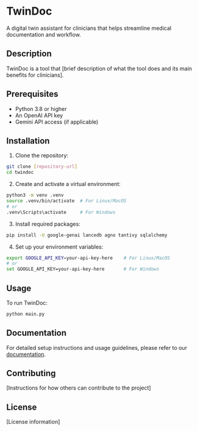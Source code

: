 # TwinDoc

A digital twin assistant for clinicians that helps streamline medical documentation and workflow.

## Description

TwinDoc is a tool that [brief description of what the tool does and its main benefits for clinicians].

## Prerequisites

- Python 3.8 or higher
- An OpenAI API key
- Gemini API access (if applicable)

## Installation

1. Clone the repository:

```bash
git clone [repository-url]
cd twindoc
```

2. Create and activate a virtual environment:

```bash
python3 -m venv .venv
source .venv/bin/activate  # For Linux/MacOS
# or
.venv\Scripts\activate     # For Windows
```

3. Install required packages:

```bash
pip install -U google-genai lancedb agno tantivy sqlalchemy
```

4. Set up your environment variables:

```bash
export GOOGLE_API_KEY=your-api-key-here    # For Linux/MacOS
# or
set GOOGLE_API_KEY=your-api-key-here       # For Windows
```

## Usage

To run TwinDoc:

```bash
python main.py
```

## Documentation

For detailed setup instructions and usage guidelines, please refer to our [documentation](https://docs.agno.com/how-to/install).

## Contributing

[Instructions for how others can contribute to the project]

## License

[License information]
